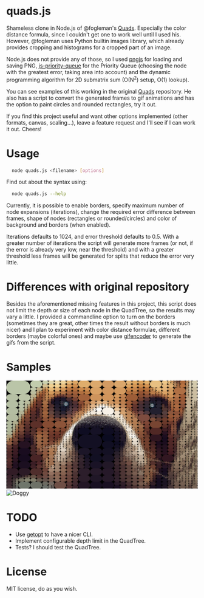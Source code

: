 
# quads.js

Shameless clone in Node.js of @fogleman's
[Quads](https://github.com/fogleman/Quads). Especially the color
distance formula, since I couldn't get one to work well until I used
his. However, @fogleman uses Python builtin images library, which
already provides cropping and histograms for a cropped part of an
image.

Node.js does not provide any of those, so I used
[pngjs](https://github.com/niegowski/node-pngjs) for loading and
saving PNG,
[js-priority-queue](https://github.com/adamhooper/js-priority-queue)
for the Priority Queue (choosing the node with the greatest error,
taking area into account) and the dynamic programming algorithm for 2D
submatrix sum (O(N<sup>2</sup>) setup, O(1) lookup).

You can see examples of this working in the original
[Quads](https://github.com/fogleman/Quads) repository. He also has a
script to convert the generated frames to gif animations and has the
option to paint circles and rounded rectangles, try it out.

If you find this project useful and want other options implemented (other formats, canvas, scaling...), leave a feature request and I'll see if I can work it out. Cheers!

# Usage

```bash
  node quads.js <filename> [options]
```

Find out about the syntax using:

```bash
  node quads.js --help
```

Currently, it is possible to enable borders, specify maximum number of
node expansions (iterations), change the required error difference
between frames, shape of nodes (rectangles or rounded/circles) and
color of background and borders (when enabled).

Iterations defaults to 1024, and error threshold defaults to 0.5.
With a greater number of iterations the script will generate more
frames (or not, if the error is already very low, near the threshold)
and with a greater threshold less frames will be generated for splits
that reduce the error very little.

# Differences with original repository

Besides the aforementioned missing features in this project, this
script does not limit the depth or size of each node in the QuadTree,
so the results may vary a little. I provided a commandline option to
turn on the borders (sometimes they are great, other times the result
without borders is much nicer) and I plan to experiment with color
distance formulae, different borders (maybe colorful ones) and maybe
use [gifencoder](https://github.com/eugeneware/gifencoder) to generate
the gifs from the script.

# Samples

![Doggy](img/dog_1_rounded.png)
![Doggy](img/dog_2.gif)

# TODO

- Use [getopt](https://www.npmjs.com/package/node-getopt) to have a nicer CLI.
- Implement configurable depth limit in the QuadTree.
- Tests? I should test the QuadTree.

# License

MIT license, do as you wish.
